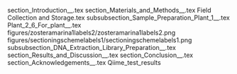 section_Introduction__.tex
section_Materials_and_Methods__.tex
Field Collection and Storage.tex
subsubsection_Sample_Preparation_Plant_1__.tex
Plant_2_6_For_plant__.tex
figures/zosteramarina1labels2/zosteramarina1labels2.png
figures/sectioningschemelabels1/sectioningschemelabels1.png
subsubsection_DNA_Extraction_Library_Preparation__.tex
section_Results_and_Discussion__.tex
section_Conclusion__.tex
section_Acknowledgements__.tex
Qiime_test_results